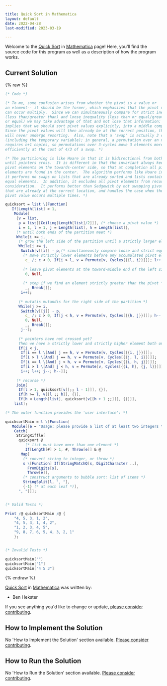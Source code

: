 ```yaml
---

title: Quick Sort in Mathematica
layout: default
date: 2022-04-28
last-modified: 2023-03-19

---
```


Welcome to the [Quick Sort](https://sampleprograms.io/projects/quick-sort) in [Mathematica](https://sampleprograms.io/languages/mathematica) page! Here, you'll find the source code for this program as well as a description of how the program works.

## Current Solution

{% raw %}

```mathematica
(* Code *)

(* To me, some confusion arises from whether the pivot is a value or
an element-- it should be the former, which emphasizes that the pivot value
can occur multiply.  Since we can simultaneously compare for strict inequality
(less than/greater than) and loose inequality (less than or equal/greater than
or equal) we may take advantage of that and not lose that information: this
implies that we should sort pivot values explicitly, into a middle compartment.
Since the pivot values will then already be at the correct position, they
will never undergo resorting.  Also, note that a 'swap' is actually 3 copies
(including the temporary variable); in general, a permutation over an n-cycle
requires n+1 copies, so permutations over 3-cycles move 3 elements more
efficiently at the cost of 4/3 of a swap. *)

(* The partitioning is like Hoare in that it is bidirectional from both ends
until pointers cross.  It is different in that the invariant always keeps
pivot elements on the towards-center side, so that at completion all pivot
elements are found in the center.  The algorithm performs like Hoare in that
it performs no swaps on lists that are already sorted and lists containing
equal elements.  In addition, it excludes all pivot elements from recursive
consideration.  It performs better than Sedgewick by not swapping pivots
that are already at the correct location, and handles the case when the
pivot value occurs multiple times. *)

quicksort = list \[Function]
   If[Length[list] > 1,
    Module[
     {v = list,
      p = list[[Ceiling[Length[list]/2]]], (* choose a pivot value *)
      i = 1, l = 1, j = Length[list], h = Length[list]},
     (* until both ends of the partition meet *)
     While[i <= j,
      (* grow the left side of the partition until a strictly larger element is found *)
      While[i <= j,
       Switch[v[[i]] - p,(* simultaneously compare loose and strict equality against the pivot *)
        (* move strictly lower elements before any accumulated pivot elements *)
         c_ /; c < 0, If[i > l, v = Permute[v, Cycles[{{l, i}}]]]; l++,
        
        (* leave pivot elements at the toward-middle end of the left side *)
         0, Null,
        
        (* stop if we find an element strictly greater than the pivot *)
         _, Break[]];
       i++];
      
      (* mutatis mutandis for the right side of the partition *)
      While[j >= i,
       Switch[v[[j]] - p,
         c_ /; c > 0, If[j < h, v = Permute[v, Cycles[{{h, j}}]]]; h--,
         0, Null,
         _, Break[]];
       j--];
      
      (* pointers have not crossed yet? 
      Then we have a strictly lower and strictly higher element both on the wrong sides of the partition *)
      If[i < j,
       If[i == l \[And] j == h, v = Permute[v, Cycles[{{i, j}}]]];
       If[i > l \[And] j == h, v = Permute[v, Cycles[{{j, l, i}}]]];
       If[i == l \[And] j < h, v = Permute[v, Cycles[{{i, h, j}}]]];
       If[i > l \[And] j < h, v = Permute[v, Cycles[{{i, h}, {j, l}}]]];
       i++; l++; j--; h--]];
     
     (* recurse *)
     Join[
      If[l > 1, quicksort[v[[;; l - 1]]], {}],
      If[h >= l, v[[l ;; h]], {}],
      If[h < Length[list], quicksort[v[[h + 1 ;;]]], {}]]],
    list];

(* The outer function provides the 'user interface': *)

quicksortMain = l \[Function]
   Module[{e = "Usage: please provide a list of at least two integers to sort in the format \"1, 2, 3, 4, 5\""},
    Catch[
     StringRiffle[
      quicksort @
         (* list must have more than one element *)
         If[Length[#] > 1, #, Throw[e]] & @
       Map[
        (* convert string to integer, or throw *)
        s \[Function] If[StringMatchQ[s, DigitCharacter ..],
          FromDigits[s],
          Throw[e]],
        (* construct arguments to bubble sort: list of items *)
        StringSplit[l, ", "],
        {-1} (* at each leaf *)],
      ", "]]];


(* Valid Tests *)

Print /@ quicksortMain /@ {
    "4, 5, 3, 1, 2",
    "4, 5, 3, 1, 4, 2",
    "1, 2, 3, 4, 5",
    "9, 8, 7, 6, 5, 4, 3, 2, 1"
    };


(* Invalid Tests *)

quicksortMain[""]
quicksortMain["1"]
quicksortMain["4 5 3"]
```

{% endraw %}

[Quick Sort](https://sampleprograms.io/projects/quick-sort) in [Mathematica](https://sampleprograms.io/languages/mathematica) was written by:

- Ben Hekster

If you see anything you'd like to change or update, [please consider contributing](https://github.com/TheRenegadeCoder/sample-programs).

## How to Implement the Solution

No 'How to Implement the Solution' section available. [Please consider contributing](https://github.com/TheRenegadeCoder/sample-programs-website).

## How to Run the Solution

No 'How to Run the Solution' section available. [Please consider contributing](https://github.com/TheRenegadeCoder/sample-programs-website).
